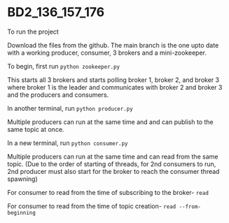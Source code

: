 # BD2_136_157_176

To run the project

Download the files from the github. The main branch is the one upto date with a working producer, consumer, 3 brokers and a mini-zookeeper.

To begin, first run
`python zookeeper.py`

This starts all 3 brokers and starts polling broker 1, broker 2, and broker 3 where broker 1 is the leader and communicates with broker 2 and broker 3 and the producers and consumers.

In another terminal, run
`python producer.py`

Multiple producers can run at the same time and and can publish to the same topic at once.

In a new terminal, run
`python consumer.py`

Multiple producers can run at the same time and can read from the same topic.
(Due to the order of starting of threads, for 2nd consumers to run, 2nd producer must also start for the broker to reach the consumer thread spawning)

For consumer to read from the time of subscribing to the broker- `read`

For consumer to read from the time of topic creation- `read --from-beginning`




